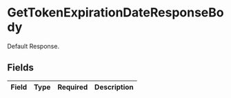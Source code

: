# GetTokenExpirationDateResponseBody

Default Response.


## Fields

| Field       | Type        | Required    | Description |
| ----------- | ----------- | ----------- | ----------- |